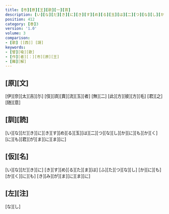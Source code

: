 ```yaml
---
title: [市][原][王][歌][一][首]
description: [い][な][だ][き][に][き][す][め][る][玉][は][二][つ][な][し][か][に][も][か][く][に][も][君][が][ま][に][ま][に]
position: 412
category: [巻]3
version: '1.0'
volume: 3
comparison:
- [歌] [[西]] [謌]
keywords:
- [譬][喩][歌]
- [作][者][：][市][原][王]
- [難][解]
---
```


## [原][文]

[伊][奈][太][吉][尓] [伎][須][賣][流][玉][者] [無][二] [此][方][彼][方][毛] [君][之][随][意]

## [訓][読]

[い][な][だ][き][に][き][す][め][る][玉][は][二][つ][な][し][か][に][も][か][く][に][も][君][が][ま][に][ま][に]

## [仮][名]

[い][な][だ][き][に] [き][す][め][る][た][ま][は] [ふ][た][つ][な][し] [か][に][も][か][く][に][も] [き][み][が][ま][に][ま][に]

## [左][注]

[な][し]
